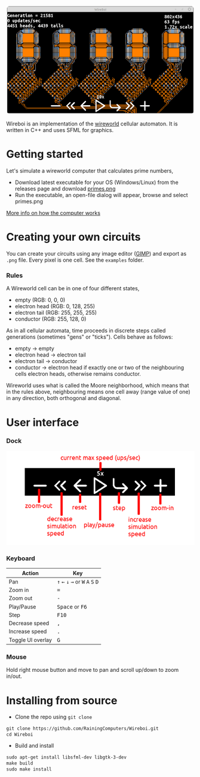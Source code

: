 <img src="screenshot.gif" style="text-shadow: 0px 0px 4px" />

Wireboi is an implementation of the [wireworld](https://en.wikipedia.org/wiki/) cellular automaton. It is written in C++ and uses SFML for graphics.

# Getting started
Let's simulate a wireworld computer that calculates prime numbers,

+ Download latest executable for your OS (Windows/Linux) from the releases page and download [primes.png](examples/primes.png)
+ Run the executable, an open-file dialog will appear, browse and select primes.png 

[More info on how the computer works](https://www.quinapalus.com/wi-index.html)

# Creating your own circuits
You can create your circuits using any image editor ([GIMP](https://www.gimp.org/)) and export as `.png` file. Every pixel is one cell. See the `examples` folder.

### Rules
A Wireworld cell can be in one of four different states,

+ empty (RGB: 0, 0, 0)
+ electron head (RGB: 0, 128, 255)
+ electron tail (RGB: 255, 255, 255)
+ conductor (RGB: 255, 128, 0)

As in all cellular automata, time proceeds in discrete steps called generations (sometimes "gens" or "ticks"). Cells behave as follows:

+ empty → empty
+ electron head → electron tail
+ electron tail → conductor
+ conductor → electron head if exactly one or two of the neighbouring cells electron heads, otherwise remains conductor.

Wireworld uses what is called the Moore neighborhood, which means that in the rules above, neighbouring means one cell away (range value of one) in any direction, both orthogonal and diagonal. 

# User interface

### Dock
![Dock](dock.png)

### Keyboard
| Action  | Key    |
|---------|--------|
| Pan | <kbd>↑</kbd> <kbd>←</kbd> <kbd>↓</kbd> <kbd>→</kbd> or <kbd>W</kbd> <kbd>A</kbd> <kbd>S</kbd> <kbd>D</kbd> |
| Zoom in | <kbd>=</kbd> |
| Zoom out | <kbd>-</kbd> |
| Play/Pause | <kbd>Space</kbd> or <kbd>F6</kbd> |
| Step | <kbd>F10</kbd> |
| Decrease speed | <kbd>,</kbd> |
| Increase speed | <kbd>.</kbd> |
| Toggle UI overlay | <kbd>G</kbd> |

### Mouse
Hold right mouse button and move to pan and scroll up/down to zoom in/out.

# Installing from source
+ Clone the repo using `git clone`
```
git clone https://github.com/RainingComputers/Wireboi.git
cd Wireboi
```
+ Build and install
```
sudo apt-get install libsfml-dev libgtk-3-dev
make build 
sudo make install
```